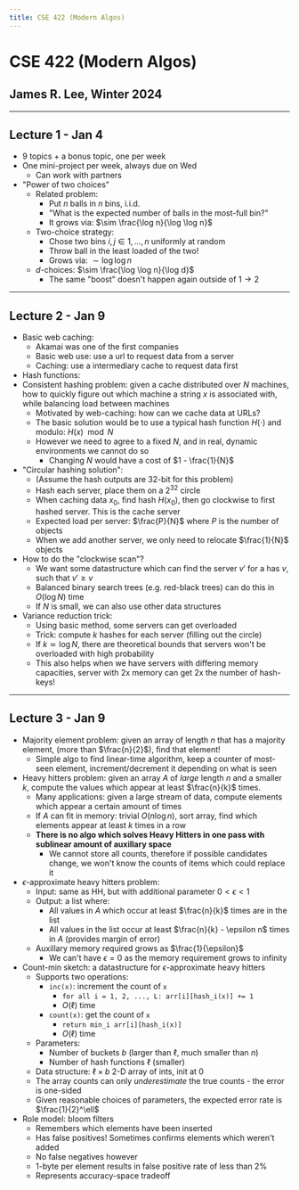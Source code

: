 ```yaml
---
title: CSE 422 (Modern Algos)
---
```


# CSE 422 (Modern Algos)

## James R. Lee, Winter 2024

---

## Lecture 1 - Jan 4

- 9 topics + a bonus topic, one per week
- One mini-project per week, always due on Wed
    - Can work with partners
- "Power of two choices"
    - Related problem:
        - Put $n$ balls in $n$ bins, i.i.d.
        - "What is the expected number of balls in the most-full bin?"
        - It grows via: $\sim \frac{\log n}{\log \log n}$
    - Two-choice strategy:
        - Chose two bins $i, j \in {1, \dots, n}$ uniformly at random
        - Throw ball in the least loaded of the two!
        - Grows via: $\sim \log \log n$
    - $d$-choices: $\sim \frac{\log \log n}{\log d}$
        - The same "boost" doesn't happen again outside of $1 \rightarrow 2$

---

## Lecture 2 - Jan 9

- Basic web caching:
    - Akamai was one of the first companies
    - Basic web use: use a url to request data from a server
    - Caching: use a intermediary cache to request data first
- Hash functions:
- Consistent hashing problem: given a cache distributed over $N$ machines, how
  to quickly figure out which machine a string $x$ is associated with, while
  balancing load between machines
    - Motivated by web-caching: how can we cache data at URLs?
    - The basic solution would be to use a typical hash function $H(\cdot)$ and
      modulo: $H(x) \mod N$
    - However we need to agree to a fixed $N$, and in real, dynamic
      environments we cannot do so
        - Changing $N$ would have a cost of $1 - \frac{1}{N}$
- "Circular hashing solution":
    - (Assume the hash outputs are 32-bit for this problem)
    - Hash each server, place them on a $2^32$ circle
    - When caching data $x_0$, find hash $H(x_0)$, then go clockwise to first
      hashed server. This is the cache server
    - Expected load per server: $\frac{P}{N}$ where $P$ is the number of objects
    - When we add another server, we only need to relocate $\frac{1}{N}$ objects
- How to do the "clockwise scan"?
    - We want some datastructure which can find the server $v'$ for a has $v$,
      such that $v' \geq v$
    - Balanced binary search trees (e.g. red-black trees) can do this in $O(\log
      N)$ time
    - If $N$ is small, we can also use other data structures
- Variance reduction trick:
    - Using basic method, some servers can get overloaded
    - Trick: compute $k$ hashes for each server (filling out the circle)
    - If $k \simeq \log N$, there are theoretical bounds that servers won't be
      overloaded with high probability
    - This also helps when we have servers with differing memory capacities,
      server with 2x memory can get 2x the number of hash-keys!

---

## Lecture 3 - Jan 9

- Majority element problem: given an array of length $n$ that has a majority
  element, (more than $\frac{n}{2}$), find that element!
    - Simple algo to find linear-time algorithm, keep a counter of most-seen
      element, increment/decrement it depending on what is seen
- Heavy hitters problem: given an array $A$ of *large* length $n$ and a smaller
  $k$, compute the values which appear at least $\frac{n}{k}$ times.
    - Many applications: given a large stream of data, compute elements which
      appear a certain amount of times
    - If $A$ can fit in memory: trivial $O(n \log n)$, sort array, find which
      elements appear at least $k$ times in a row
    - **There is no algo which solves Heavy Hitters in one pass with sublinear
      amount of auxillary space**
        - We cannot store all counts, therefore if possible candidates change,
          we won't know the counts of items which could replace it
- $\epsilon$-approximate heavy hitters problem:
    - Input: same as HH, but with additional parameter $0 < \epsilon < 1$
    - Output: a list where:
        - All values in $A$ which occur at least $\frac{n}{k}$ times are in the
          list
        - All values in the list occur at least $\frac{n}{k} - \epsilon n$ times
          in $A$ (provides margin of error)
    - Auxillary memory required grows as $\frac{1}{\epsilon}$
        - We can't have $\epsilon = 0$ as the memory requirement grows to
          infinity
- Count-min sketch: a datastructure for $\epsilon$-approximate heavy hitters
    - Supports two operations:
        - `inc(x)`: increment the count of `x`
            - `for all i = 1, 2, ..., L: arr[i][hash_i(x)] += 1`
            - $O(\ell)$ time
        - `count(x)`: get the count of `x`
            - `return min_i arr[i][hash_i(x)]`
            - $O(\ell)$ time
    - Parameters:
        - Number of buckets $b$ (larger than $\ell$, much smaller than $n$)
        - Number of hash functions $\ell$ (smaller)
    - Data structure: $\ell \times b$ 2-D array of ints, init at 0
    - The array counts can only *underestimate* the true counts - the error is
      one-sided
    - Given reasonable choices of parameters, the expected error rate is
      $\frac{1}{2}^\ell$
- Role model: bloom filters
    - Remembers which elements have been inserted
    - Has false positives! Sometimes confirms elements which weren't added
    - No false negatives however
    - 1-byte per element results in false positive rate of less than 2%
    - Represents accuracy-space tradeoff

